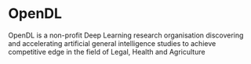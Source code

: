 # OpenDL
OpenDL is a non-profit Deep Learning research organisation discovering and accelerating artificial general intelligence studies to achieve competitive edge in the field of Legal, Health and Agriculture 
